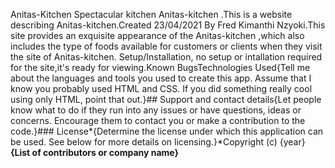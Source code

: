  Anitas-Kitchen
Spectacular kitchen
 Anitas-kitchen .This is a website describing Anitas-kitchen.Created  23/04/2021 By Fred Kimanthi Nzyoki.This site provides an exquisite appearance of the Anitas-kitchen ,which also includes the type of foods available for customers or clients when they visit the site of Anitas-kitchen.  Setup/Installation, no setup or intallation required for the site,it's ready for viewing.Known BugsTechnologies Used{Tell me about the languages and tools you used to create this app. Assume that I know you probably used HTML and CSS. If you did something really cool using only HTML, point that out.}## Support and contact details{Let people know what to do if they run into any issues or have questions, ideas or concerns.  Encourage them to contact you or make a contribution to the code.}### License*{Determine the license under which this application can be used.  See below for more details on licensing.}*Copyright (c) {year} **{List of contributors or company name}**

